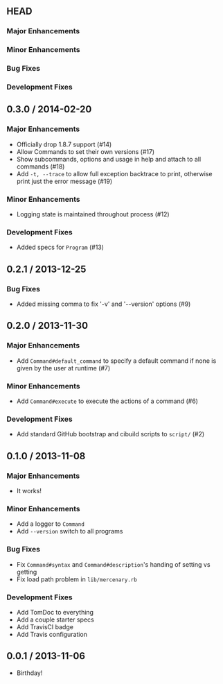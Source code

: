 ## HEAD

### Major Enhancements

### Minor Enhancements

### Bug Fixes

### Development Fixes

## 0.3.0 / 2014-02-20

### Major Enhancements

* Officially drop 1.8.7 support (#14)
* Allow Commands to set their own versions (#17)
* Show subcommands, options and usage in help and attach to all commands (#18)
* Add `-t, --trace` to allow full exception backtrace to print, otherwise print
  just the error message (#19)

### Minor Enhancements

* Logging state is maintained throughout process (#12)

### Development Fixes

* Added specs for `Program` (#13)

## 0.2.1 / 2013-12-25

### Bug Fixes

* Added missing comma to fix '-v' and '--version' options (#9)

## 0.2.0 / 2013-11-30

### Major Enhancements

* Add `Command#default_command` to specify a default command if none is given
  by the user at runtime (#7)

### Minor Enhancements

* Add `Command#execute` to execute the actions of a command (#6)

### Development Fixes

* Add standard GitHub bootstrap and cibuild scripts to `script/` (#2)

## 0.1.0 / 2013-11-08

### Major Enhancements

* It works!

### Minor Enhancements

* Add a logger to `Command`
* Add `--version` switch to all programs

### Bug Fixes

* Fix `Command#syntax` and `Command#description`'s handing of setting vs getting
* Fix load path problem in `lib/mercenary.rb`

### Development Fixes

* Add TomDoc to everything
* Add a couple starter specs
* Add TravisCI badge
* Add Travis configuration

## 0.0.1 / 2013-11-06

* Birthday!
